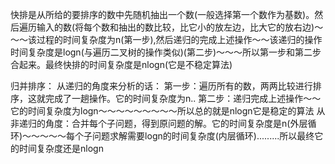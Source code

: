 快排是从所给的要排序的数中先随机抽出一个数(一般选择第一个数作为基数)。然后遍历输入的数(将每个数和抽出的数比较，比它小的放左边，比大它的放右边)～～～该过程的时间复杂度为n(第一步),然后递归的完成上述操作～～该递归的操作时间复杂度是logn(与遍历二叉树的操作类似)(第二步)～～～所以第一步和第二步合起来。最终快排的时间复杂度是nlogn(它是不稳定算法)

归并排序：
从递归的角度来分析的话：
第一步：遍历所有的数，两两比较进行排序，这就完成了一趟操作。它的时间复杂度为n..
第二步：递归完成上述操作～～它的时间复杂度为logn～～～～～～～～～所以总的就是nlogn它是稳定的算法
从非递归的角度：合并每个子问题，得到原问题的解。它的时间复杂度是n(外层循环)～～～～～每个子问题求解需要logn的时间复杂度(内层循环).........所以最终它的时间复杂度还是nlogn


